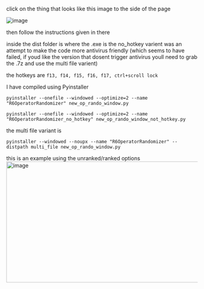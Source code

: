 click on the thing that looks like this image to the side of the page 

![image](https://github.com/QueenRose4444/siege-operator-randomizer/assets/159089781/6a26e4e5-b4a7-4f49-8f75-b0d11a03299d)

then follow the instructions given in there

inside the dist folder is where the .exe is 
the no_hotkey varient was an attempt to make the code more antivirus friendly (which seems to have failed, if youd like the version that dosent trigger antivirus youll need to grab the .7z and use the multi file varient)

the hotkeys are ```f13, f14, f15, f16, f17, ctrl+scroll lock```

I have compiled using Pyinstaller

```pyinstaller --onefile --windowed --optimize=2 --name "R6OperatorRandomizer" new_op_rando_window.py```

```pyinstaller --onefile --windowed --optimize=2 --name "R6OperatorRandomizer_no_hotkey" new_op_rando_window_not_hotkey.py```

the multi file variant is

```pyinstaller --windowed --noupx --name "R6OperatorRandomizer" --distpath multi_file new_op_rando_window.py```

this is an example using the unranked/ranked options
<img width="1045" height="319" alt="image" src="https://github.com/user-attachments/assets/28b60017-e3fe-43dd-afa3-bb02387f9b9c" />

